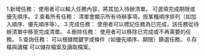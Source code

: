 1.新增任務：
使用者可以輸入任務內容，將其加入待辦清單。
可選填完成期限或優先順序。
2.查看所有任務：
清單會顯示所有待辦事項，按某種順序排列（如加入順序、優先順序等）。
3.完成任務：
使用者可以標記任務為已完成，該任務從待辦清單中移至完成清單。
4.刪除任務：
使用者可以移除已完成或不再需要的任務。
5.查詢任務：
可以根據關鍵字或條件（如優先順序、期限）篩選任務。
6.存檔與讀檔
可以儲存檔案及讀取檔案。
